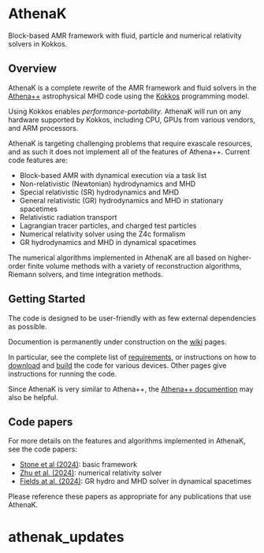 # AthenaK

Block-based AMR framework with fluid, particle and numerical relativity solvers in Kokkos.

## Overview

AthenaK is a complete rewrite of the AMR framework and fluid solvers in the [Athena++](https://github.com/PrincetonUniversity/athena) astrophysical MHD code using the [Kokkos](https://kokkos.org/) programming model.

Using Kokkos enables *performance-portability*.  AthenaK will run on any hardware supported by Kokkos, including CPU, GPUs from various vendors, and ARM processors.

AthenaK is targeting challenging problems that require exascale resources, and as such it does not implement all of the features of Athena++.  Current code features are:
- Block-based AMR with dynamical execution via a task list
- Non-relativistic (Newtonian) hydrodynamics and MHD
- Special relativistic (SR) hydrodynamics and MHD
- General relativistic (GR) hydrodynamics and MHD in stationary spacetimes
- Relativistic radiation transport
- Lagrangian tracer particles, and charged test particles
- Numerical relativity solver using the Z4c formalism
- GR hydrodynamics and MHD in dynamical spacetimes

The numerical algorithms implemented in AthenaK are all based on higher-order finite volume methods with a variety of reconstruction algorithms, Riemann solvers, and time integration methods.

## Getting Started

The code is designed to be user-friendly with as few external dependencies as possible.

Documention is permanently under construction on the [wiki](https://github.com/IAS-Astrophysics/athenak/wiki) pages.

In particular, see the complete list of [requirements](https://github.com/IAS-Astrophysics/athenak/wikis/Requirements), or
instructions on how to [download](https://github.com/IAS-Astrophysics/athenak/wikis/Download) and [build](https://github.com/IAS-Astrophysics/athenak/wikis/Build) the code for various devices.
Other pages give instructions for running the code.

Since AthenaK is very similar to Athena++, the [Athena++ documention](https://github.com/PrincetonUniversity/athena/wiki) may also be helpful.

## Code papers

For more details on the features and algorithms implemented in AthenaK, see the code papers:
- [Stone et al (2024)](https://ui.adsabs.harvard.edu/abs/2024arXiv240916053S/abstract): basic framework
- [Zhu et al. (2024)](https://ui.adsabs.harvard.edu/abs/2024arXiv240910383Z/abstract): numerical relativity solver
- [Fields at al. (2024)](https://ui.adsabs.harvard.edu/abs/2024arXiv240910384F/abstract): GR hydro and MHD solver in dynamical spacetimes

Please reference these papers as appropriate for any publications that use AthenaK.
# athenak_updates
